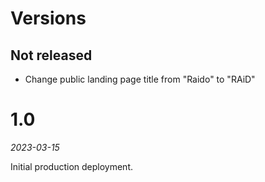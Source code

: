 # Versions

## Not released

* Change public landing page title from "Raido" to "RAiD"


# 1.0

_2023-03-15_

Initial production deployment.

